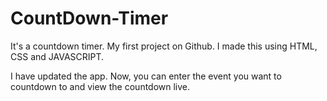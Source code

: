 # CountDown-Timer
It's a countdown timer.
My first project on Github.
I made this using HTML, CSS and JAVASCRIPT.

I have updated the app.
Now,
you can enter the event you want to countdown to and view the countdown live.
